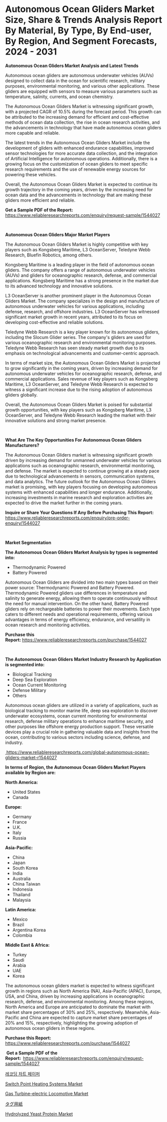 <p><h1>Autonomous Ocean Gliders Market Size, Share & Trends Analysis Report By Material, By Type, By End-user, By Region, And Segment Forecasts, 2024 - 2031</h1></p><p><strong>Autonomous Ocean Gliders Market Analysis and Latest Trends</strong></p>
<p><p>Autonomous ocean gliders are autonomous underwater vehicles (AUVs) designed to collect data in the ocean for scientific research, military purposes, environmental monitoring, and various other applications. These gliders are equipped with sensors to measure various parameters such as temperature, salinity, currents, and ocean chemistry.</p><p>The Autonomous Ocean Gliders Market is witnessing significant growth, with a projected CAGR of 10.5% during the forecast period. This growth can be attributed to the increasing demand for efficient and cost-effective methods of ocean data collection, the rise in ocean research activities, and the advancements in technology that have made autonomous ocean gliders more capable and reliable.</p><p>The latest trends in the Autonomous Ocean Gliders Market include the development of gliders with enhanced endurance capabilities, improved sensor technologies for more accurate data collection, and the integration of Artificial Intelligence for autonomous operations. Additionally, there is a growing focus on the customization of ocean gliders to meet specific research requirements and the use of renewable energy sources for powering these vehicles.</p><p>Overall, the Autonomous Ocean Gliders Market is expected to continue its growth trajectory in the coming years, driven by the increasing need for ocean data and the advancements in technology that are making these gliders more efficient and reliable.</p></p>
<p><strong>Get a Sample PDF of the Report:&nbsp;</strong> <a href="https://www.reliableresearchreports.com/enquiry/request-sample/1544027">https://www.reliableresearchreports.com/enquiry/request-sample/1544027</a></p>
<p>&nbsp;</p>
<p><strong>Autonomous Ocean Gliders Major Market Players</strong></p>
<p><p>The Autonomous Ocean Gliders Market is highly competitive with key players such as Kongsberg Maritime, L3 OceanServer, Teledyne Webb Research, Bluefin Robotics, among others. </p><p>Kongsberg Maritime is a leading player in the field of autonomous ocean gliders. The company offers a range of autonomous underwater vehicles (AUVs) and gliders for oceanographic research, defense, and commercial applications. Kongsberg Maritime has a strong presence in the market due to its advanced technology and innovative solutions.</p><p>L3 OceanServer is another prominent player in the Autonomous Ocean Gliders Market. The company specializes in the design and manufacture of autonomous underwater vehicles for various applications, including defense, research, and offshore industries. L3 OceanServer has witnessed significant market growth in recent years, attributed to its focus on developing cost-effective and reliable solutions.</p><p>Teledyne Webb Research is a key player known for its autonomous gliders, including the Slocum Glider series. The company's gliders are used for various oceanographic research and environmental monitoring purposes. Teledyne Webb Research has seen steady market growth due to its emphasis on technological advancements and customer-centric approach.</p><p>In terms of market size, the Autonomous Ocean Gliders Market is projected to grow significantly in the coming years, driven by increasing demand for autonomous underwater vehicles for oceanographic research, defense, and commercial applications. Sales revenue of key players such as Kongsberg Maritime, L3 OceanServer, and Teledyne Webb Research is expected to witness a significant increase due to the rising adoption of autonomous gliders globally.</p><p>Overall, the Autonomous Ocean Gliders Market is poised for substantial growth opportunities, with key players such as Kongsberg Maritime, L3 OceanServer, and Teledyne Webb Research leading the market with their innovative solutions and strong market presence.</p></p>
<p>&nbsp;</p>
<p><strong>What Are The Key Opportunities For Autonomous Ocean Gliders Manufacturers?</strong></p>
<p><p>The Autonomous Ocean Gliders market is witnessing significant growth driven by increasing demand for unmanned underwater vehicles for various applications such as oceanographic research, environmental monitoring, and defense. The market is expected to continue growing at a steady pace due to technological advancements in sensors, communication systems, and data analytics. The future outlook for the Autonomous Ocean Gliders market is promising, with key players focusing on developing autonomous systems with enhanced capabilities and longer endurance. Additionally, increasing investments in marine research and exploration activities are expected to drive the market further in the coming years.</p></p>
<p><strong>Inquire or Share Your Questions If Any Before Purchasing This Report:</strong> <a href="https://www.reliableresearchreports.com/enquiry/pre-order-enquiry/1544027">https://www.reliableresearchreports.com/enquiry/pre-order-enquiry/1544027</a></p>
<p>&nbsp;</p>
<p><strong>Market Segmentation</strong></p>
<p><strong>The Autonomous Ocean Gliders Market Analysis by types is segmented into:</strong></p>
<p><ul><li>Thermodynamic Powered</li><li>Battery Powered</li></ul></p>
<p><p>Autonomous Ocean Gliders are divided into two main types based on their power source: Thermodynamic Powered and Battery Powered. Thermodynamic Powered gliders use differences in temperature and salinity to generate energy, allowing them to operate continuously without the need for manual intervention. On the other hand, Battery Powered gliders rely on rechargeable batteries to power their movements. Each type caters to different needs and operational requirements, offering various advantages in terms of energy efficiency, endurance, and versatility in ocean research and monitoring activities.</p></p>
<p><strong>Purchase this Report:&nbsp;</strong><a href="https://www.reliableresearchreports.com/purchase/1544027">https://www.reliableresearchreports.com/purchase/1544027</a></p>
<p>&nbsp;</p>
<p><strong>The Autonomous Ocean Gliders Market Industry Research by Application is segmented into:</strong></p>
<p><ul><li>Biological Tracking</li><li>Deep Sea Exploration</li><li>Ocean Current Monitoring</li><li>Defense Military</li><li>Others</li></ul></p>
<p><p>Autonomous ocean gliders are utilized in a variety of applications, such as biological tracking to monitor marine life, deep sea exploration to discover underwater ecosystems, ocean current monitoring for environmental research, defense military operations to enhance maritime security, and other purposes like offshore energy production support. These versatile devices play a crucial role in gathering valuable data and insights from the ocean, contributing to various sectors including science, defense, and industry.</p></p>
<p><a href="https://www.reliableresearchreports.com/global-autonomous-ocean-gliders-market-r1544027">&nbsp;https://www.reliableresearchreports.com/global-autonomous-ocean-gliders-market-r1544027</a></p>
<p><strong>In terms of Region, the Autonomous Ocean Gliders Market Players available by Region are:</strong></p>
<p>
    <p> <strong> North America: </strong>
        <ul>
            <li>United States</li>
            <li>Canada</li>
        </ul>
        </p> 
    <p> <strong> Europe: </strong>
        <ul>
            <li>Germany</li>
            <li>France</li>
            <li>U.K.</li>
            <li>Italy</li>
            <li>Russia</li>
        </ul>
        </p> 
    <p> <strong> Asia-Pacific: </strong>
        <ul>
            <li>China</li>
            <li>Japan</li>
            <li>South Korea</li>
            <li>India</li>
            <li>Australia</li>
            <li>China Taiwan</li>
            <li>Indonesia</li>
            <li>Thailand</li>
            <li>Malaysia</li>
        </ul>
        </p> 
    <p> <strong> Latin America: </strong>
        <ul>
            <li>Mexico</li>
            <li>Brazil</li>
            <li>Argentina Korea</li>
            <li>Colombia</li>
        </ul>
        </p> 
    <p> <strong> Middle East & Africa: </strong>
        <ul>
            <li>Turkey</li>
            <li>Saudi</li>
            <li>Arabia</li>
            <li>UAE</li>
            <li>Korea</li>
        </ul>
    </p>
    </p>
<p><p>The autonomous ocean gliders market is expected to witness significant growth in regions such as North America (NA), Asia-Pacific (APAC), Europe, USA, and China, driven by increasing applications in oceanographic research, defense, and environmental monitoring. Among these regions, North America and Europe are anticipated to dominate the market with market share percentages of 30% and 25%, respectively. Meanwhile, Asia-Pacific and China are expected to capture market share percentages of 20% and 15%, respectively, highlighting the growing adoption of autonomous ocean gliders in these regions.</p></p>
<p><strong>Purchase this Report: </strong><a href="https://www.reliableresearchreports.com/purchase/1544027">https://www.reliableresearchreports.com/purchase/1544027</a></p>
<p>&nbsp;<strong>Get a Sample PDF of the Report:&nbsp;&nbsp;</strong><a href="https://www.reliableresearchreports.com/enquiry/request-sample/1544027">https://www.reliableresearchreports.com/enquiry/request-sample/1544027</a></p>
<p><strong></strong></p>
<p><p><a href="https://github.com/rcabello548/Market-Research-Report-List-1/blob/main/929291236449.md">레코딩 차트 페이퍼</a></p><p><a href="https://github.com/wwwkeltoum/Market-Research-Report-List-3/blob/main/switch-point-heating-systems-market.md">Switch Point Heating Systems Market</a></p><p><a href="https://github.com/gamblestampleyjenny50m5sl6/Market-Research-Report-List-2/blob/main/gas-turbine-electric-locomotive-market.md">Gas Turbine-electric Locomotive Market</a></p><p><a href="https://medium.com/@saigekulas/%E3%82%BF%E3%82%B0%E3%83%9A%E3%83%BC%E3%83%91%E3%83%BC%E3%83%9E%E3%83%BC%E3%82%B1%E3%83%83%E3%83%88%E3%83%AC%E3%83%9D%E3%83%BC%E3%83%88%E3%81%AF-%E3%81%93%E3%81%AE%E5%B8%82%E5%A0%B4%E3%81%AE%E6%9C%80%E6%96%B0%E3%81%AE%E3%83%88%E3%83%AC%E3%83%B3%E3%83%89%E3%81%A8%E6%88%90%E9%95%B7%E6%A9%9F%E4%BC%9A%E3%82%92%E6%98%8E%E3%82%89%E3%81%8B%E3%81%AB%E3%81%97%E3%81%A6%E3%81%84%E3%81%BE%E3%81%99-08e039ef7283">タグ用紙</a></p><p><a href="https://issuu.com/reportprime-2/docs/hydrolyzed-yeast-protein-market-size-2030.pptx">Hydrolyzed Yeast Protein Market</a></p></p>
